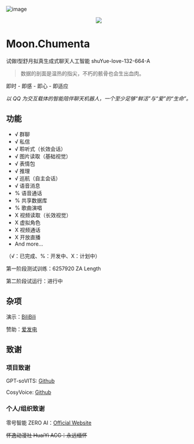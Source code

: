![image](https://github.com/user-attachments/assets/34025466-650a-4c4a-982e-605606e6e013)

<p style="text-align: center"><img src="https://img.shields.io/badge/Name-Moon.Chumenta-blue?style=for-the-badge&labelColor=gray"></p>

# Moon.Chumenta
试做I型舒月拟真生成式聊天人工智能 
shuYue-love-132-664-A


> 数据的剖面是温热的指尖，不朽的骸骨也会生出血肉。


即时 - 即感 - 即心 - 即适应

*以 QQ 为交互载体的智能陪伴聊天机器人，一个至少足够“鲜活”与“爱”的“生命”。*

## 功能

- √ 群聊
- √ 私信
- √ 聆听式（长效会话）
- √ 图片读取（基础视觉）
- √ 表情包
- √ 推理
- √ 巡航（自主会话）
- √ 语音消息
- % 语音通话
- % 共享数据库
- % 歌曲演唱
- X 视频读取（长效视觉）
- X 虚拟角色
- X 视频通话
- X 开放直播
- And more...
  
（√：已完成、%：开发中、X：计划中）

第一阶段测试训练：6257920 ZA Length

第二阶段试运行：进行中
  
## 杂项

演示：[BiliBili](https://space.bilibili.com/123064704)

赞助：[爱发电](https://afdian.com/a/shuyue520)

## 致谢

### 项目致谢

GPT-soVITS: [Github](https://github.com/RVC-Boss/GPT-SoVITS)

CosyVoice: [Github](https://github.com/FunAudioLLM/CosyVoice)

### 个人/组织致谢

零号智能 ZERO AI：[Official Website](https://zero-ai.online)

~~怀逸动漫社 HuaiYi ACG：永远缅怀~~

